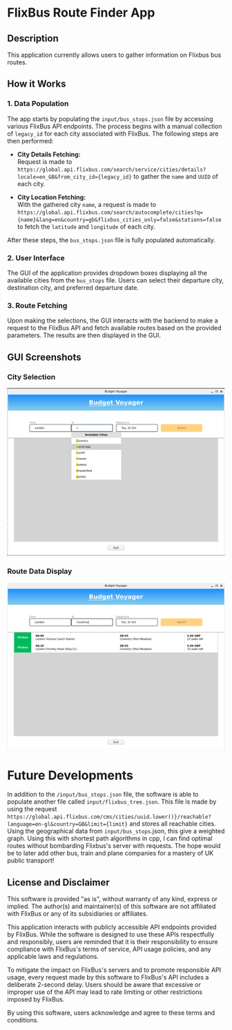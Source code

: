 # FlixBus Route Finder App

## Description

This application currently allows users to gather information on Flixbus bus routes.

## How it Works

### 1. Data Population
The app starts by populating the `input/bus_stops.json` file by accessing various FlixBus API endpoints. The process begins with a manual collection of `legacy_id` for each city associated with FlixBus. The following steps are then performed:

- **City Details Fetching:**  
  Request is made to `https://global.api.flixbus.com/search/service/cities/details?locale=en_GB&from_city_id={legacy_id}` to gather the `name` and `UUID` of each city.

- **City Location Fetching:**  
  With the gathered city `name`, a request is made to `https://global.api.flixbus.com/search/autocomplete/cities?q={name}&lang=en&country=gb&flixbus_cities_only=false&stations=false` to fetch the `latitude` and `longitude` of each city.

After these steps, the `bus_stops.json` file is fully populated automatically.

### 2. User Interface
The GUI of the application provides dropdown boxes displaying all the available cities from the `bus_stops` file. Users can select their departure city, destination city, and preferred departure date.

### 3. Route Fetching
Upon making the selections, the GUI interacts with the backend to make a request to the FlixBus API and fetch available routes based on the provided parameters. The results are then displayed in the GUI.

## GUI Screenshots

### City Selection
![City Selection](GUI_Screenshots/Location_Selection.png)

### Route Data Display
![Route Data Display](GUI_Screenshots/RouteDisplay.png)

# Future Developments
In addition to the `/input/bus_stops.json` file, the software is able to populate another file called `input/flixbus_tree.json`. This file is made by using the request `https://global.api.flixbus.com/cms/cities/uuid.lower()}/reachable?language=en-gl&country=GB&limit={limit}` and stores all reachable cities. Using the geographical data from `input/bus_stops`.json, this give a weighted graph. Using this with shortest path algorithms in cpp, I can find optimal routes without bombarding Flixbus's server with requests. The hope would be to later add other bus, train and plane companies for a mastery of UK public transport!


## License and Disclaimer

This software is provided "as is", without warranty of any kind, express or implied. The author(s) and maintainer(s) of this software are not affiliated with FlixBus or any of its subsidiaries or affiliates.

This application interacts with publicly accessible API endpoints provided by FlixBus. While the software is designed to use these APIs respectfully and responsibly, users are reminded that it is their responsibility to ensure compliance with FlixBus's terms of service, API usage policies, and any applicable laws and regulations.

To mitigate the impact on FlixBus's servers and to promote responsible API usage, every request made by this software to FlixBus's API includes a deliberate 2-second delay. Users should be aware that excessive or improper use of the API may lead to rate limiting or other restrictions imposed by FlixBus.

By using this software, users acknowledge and agree to these terms and conditions.

